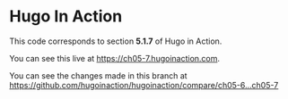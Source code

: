 Hugo In Action
===============

This code corresponds to section **5.1.7** of Hugo in Action.

You can see this live at https://ch05-7.hugoinaction.com.

You can see the changes made in this branch at https://github.com/hugoinaction/hugoinaction/compare/ch05-6...ch05-7

